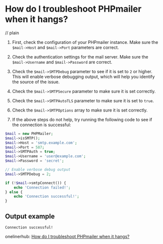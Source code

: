 # How do I troubleshoot PHPmailer when it hangs?
// plain

1. First, check the configuration of your PHPmailer instance. Make sure the `$mail->Host` and `$mail->Port` parameters are correct.

2. Check the authentication settings for the mail server. Make sure the `$mail->Username` and `$mail->Password` are correct.

3. Check the `$mail->SMTPDebug` parameter to see if it is set to `2` or higher. This will enable verbose debugging output, which will help you identify the source of the issue.

4. Check the `$mail->SMTPSecure` parameter to make sure it is set correctly.

5. Check the `$mail->SMTPAutoTLS` parameter to make sure it is set to `true`.

6. Check the `$mail->SMTPOptions` array to make sure it is set correctly.

7. If the above steps do not help, try running the following code to see if the connection is successful:
```php
$mail = new PHPMailer;
$mail->isSMTP();
$mail->Host = 'smtp.example.com';
$mail->Port = 587;
$mail->SMTPAuth = true;
$mail->Username = 'user@example.com';
$mail->Password = 'secret';

// Enable verbose debug output
$mail->SMTPDebug = 2;

if (!$mail->smtpConnect()) {
    echo 'Connection failed!';
} else {
    echo 'Connection successful!';
}
```
## Output example
 `Connection successful!`

onelinerhub: [How do I troubleshoot PHPmailer when it hangs?](https://onelinerhub.com/phpmailer/how-do-i-troubleshoot-phpmailer-when-it-hangs)